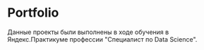 # Portfolio

Данные проекты были выполнены в ходе обучения в Яндекс.Практикуме профессии "Специалист по Data Science".
